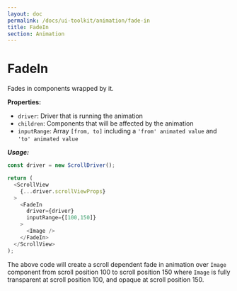 ```yaml
---
layout: doc
permalink: /docs/ui-toolkit/animation/fade-in
title: FadeIn
section: Animation
---
```


# FadeIn

Fades in components wrapped by it.

**Properties:**

- `driver`: Driver that is running the animation
- `children`: Components that will be affected by the animation
- `inputRange`: Array `[from, to]` including a `'from' animated value` and `'to' animated value`

***Usage:***

```javascript
const driver = new ScrollDriver();

return (
  <ScrollView
    {...driver.scrollViewProps}
  >
    <FadeIn
      driver={driver}
      inputRange={[100,150]}
    >
      <Image />
    </FadeIn>
  </ScrollView>
);
```

The above code will create a scroll dependent fade in animation over `Image` component from scroll position 100 to scroll position 150 where `Image` is fully transparent at scroll position 100, and opaque at scroll position 150.
